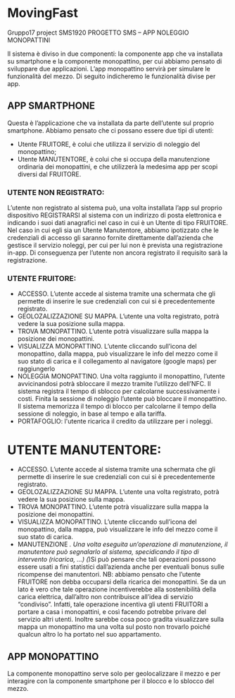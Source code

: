 # MovingFast
Gruppo17 project SMS1920
PROGETTO SMS – APP NOLEGGIO MONOPATTINI

Il sistema è diviso in due componenti: la componente app che va installata su smartphone e la componente monopattino, per cui abbiamo pensato di sviluppare due applicazioni. L’app monopattino servirà per simulare le funzionalità del mezzo. Di seguito indicheremo le funzionalità divise per app.

## APP SMARTPHONE
Questa è l’applicazione che va installata da parte dell’utente sul proprio smartphone.
Abbiamo pensato che ci possano essere due tipi di utenti:
- Utente FRUITORE, è colui che utilizza il servizio di noleggio del monopattino;
- Utente MANUTENTORE, è colui che si occupa della manutenzione ordinaria dei monopattini, e che utilizzerà la medesima app per scopi diversi dal FRUITORE.

### UTENTE NON REGISTRATO:
L’utente non registrato al sistema può, una volta installata l’app sul proprio dispositivo REGISTRARSI al sistema con un indirizzo di posta elettronica e indicando i suoi dati anagrafici nel caso in cui è un Utente di tipo FRUITORE.
Nel caso in cui egli sia un Utente Manutentore, abbiamo ipotizzato che le credenziali di accesso gli saranno fornite direttamente dall’azienda che gestisce il servizio noleggi, per cui per lui non è prevista una registrazione in-app.
Di conseguenza per l’utente non ancora registrato il requisito sarà la registrazione.

### UTENTE FRUITORE:
- ACCESSO. L’utente accede al sistema tramite una schermata che gli permette di inserire le sue credenziali con cui si è precedentemente registrato.
- GEOLOZALIZZAZIONE SU MAPPA. L’utente una volta registrato, potrà vedere la sua posizione sulla mappa.
- TROVA MONOPATTINO. L’utente potrà visualizzare sulla mappa la posizione dei monopattini.
- VISUALIZZA MONOPATTINO. L’utente cliccando sull’icona del monopattino, dalla mappa, può visualizzare le info del mezzo come il suo stato di carica e il collegamento al navigatore (google maps) per raggiungerlo
- NOLEGGIA MONOPATTINO. Una volta raggiunto il monopattino, l’utente avvicinandosi potrà sbloccare il mezzo tramite l’utilizzo dell’NFC. Il sistema registra il tempo di sblocco per calcolarne successivamente i costi. Finita la sessione di noleggio l’utente può bloccare il monopattino. Il sistema memorizza il tempo di blocco per calcolarne il tempo della sessione di noleggio, in base al tempo e alla tariffa.
- PORTAFOGLIO: l'utente ricarica il credito da utilizzare per i noleggi.


# UTENTE MANUTENTORE:
- ACCESSO. L’utente accede al sistema tramite una schermata che gli permette di inserire le sue credenziali con cui si è precedentemente registrato.
- GEOLOZALIZZAZIONE SU MAPPA. L’utente una volta registrato, potrà vedere la sua posizione sulla mappa.
- TROVA MONOPATTINO. L’utente potrà visualizzare sulla mappa la posizione dei monopattini.
- VISUALIZZA MONOPATTINO. L’utente cliccando sull’icona del monopattino, dalla mappa, può visualizzare le info del mezzo come il suo stato di carica.
- MANUTENZIONE *. Una volta eseguita un’operazione di manutenzione, il manutentore può segnalarlo al sistema, specidicando il tipo di intervento (ricarica, …)
(*)Si può pensare che tali operazioni possono essere usati a fini statistici dall’azienda anche per eventuali bonus sulle ricompense dei manutentori.
NB: abbiamo pensato che l’utente FRUITORE non debba occuparsi della ricarica dei monopattini. Se da un lato è vero che tale operazione incentiverebbe alla sostenibilità della carica elettrica, dall’altro non contribuisce all’idea di servizio “condiviso”. Infatti, tale operazione incentiva gli utenti FRUITORI a portare a casa i monopattini, e così facendo potrebbe privare del servizio altri utenti. Inoltre sarebbe cosa poco gradita visualizzare sulla mappa un monopattino ma una volta sul posto non trovarlo poiché qualcun altro lo ha portato nel suo appartamento.



## APP MONOPATTINO
La componente monopattino serve solo per geolocalizzare il mezzo e per interagire con la componente smartphone per il blocco e lo sblocco del mezzo.
